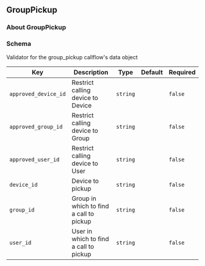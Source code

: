## GroupPickup

### About GroupPickup

### Schema

Validator for the group_pickup callflow's data object

Key | Description | Type | Default | Required
--- | ----------- | ---- | ------- | --------
`approved_device_id` | Restrict calling device to Device | `string` |   | `false`
`approved_group_id` | Restrict calling device to Group | `string` |   | `false`
`approved_user_id` | Restrict calling device to User | `string` |   | `false`
`device_id` | Device to pickup | `string` |   | `false`
`group_id` | Group in which to find a call to pickup | `string` |   | `false`
`user_id` | User in which to find a call to pickup | `string` |   | `false`
